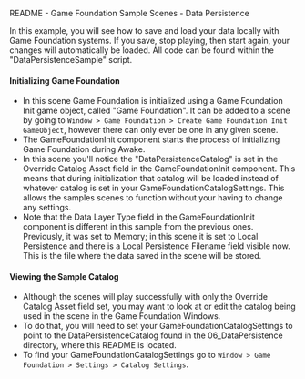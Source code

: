 README - Game Foundation Sample Scenes - Data Persistence

In this example, you will see how to save and load your data locally with Game Foundation systems.
If you save, stop playing, then start again, your changes will automatically be loaded.
All code can be found within the "DataPersistenceSample" script.

#### Initializing Game Foundation
* In this scene Game Foundation is initialized using a Game Foundation Init game object, called "Game Foundation".
  It can be added to a scene by going to `Window > Game Foundation > Create Game Foundation Init GameObject`, however there can only ever be one in any given scene.
* The GameFoundationInit component starts the process of initializing Game Foundation during Awake.
* In this scene you'll notice the "DataPersistenceCatalog" is set in the Override Catalog Asset field in the GameFoundationInit component.
  This means that during initialization that catalog will be loaded instead of whatever catalog is set in your GameFoundationCatalogSettings. 
  This allows the samples scenes to function without your having to change any settings.
* Note that the Data Layer Type field in the GameFoundationInit component is different in this sample from the previous ones.
  Previously, it was set to Memory; in this scene it is set to Local Persistence and there is a Local Persistence Filename field visible now.
  This is the file where the data saved in the scene will be stored.

#### Viewing the Sample Catalog
* Although the scenes will play successfully with only the Override Catalog Asset field set, you may want to look at or edit the catalog being used in the scene in the Game Foundation Windows.
* To do that, you will need to set your GameFoundationCatalogSettings to point to the DataPersistenceCatalog found in the 06_DataPersistence directory, where this README is located.
* To find your GameFoundationCatalogSettings go to `Window > Game Foundation > Settings > Catalog Settings`.
